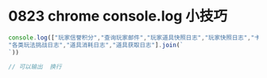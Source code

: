 # 0823 chrome console.log 小技巧

```jsx
console.log(["玩家信誉积分","查询玩家邮件","玩家道具快照日志","玩家快照日志","卡牌养成日志",
"各类玩法挑战日志","道具消耗日志","道具获取日志"].join(`
`))

// 可以输出  换行

```